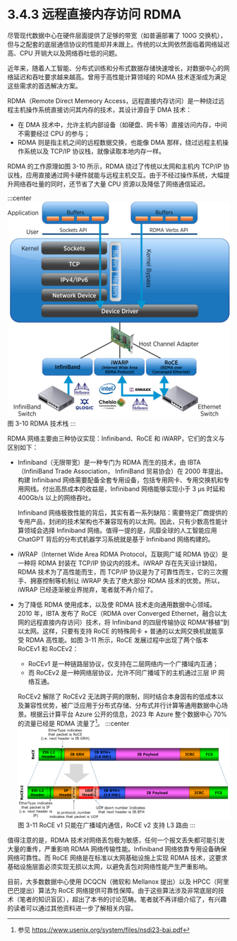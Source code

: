 # 3.4.3 远程直接内存访问 RDMA

尽管现代数据中心在硬件层面提供了足够的带宽（如普遍部署了 100G 交换机），但与之配套的底层通信协议的性能却并未跟上。传统的以太网依然面临着网络延迟高、CPU 开销大以及网络吞吐低的问题。

近年来，随着人工智能、分布式训练和分布式数据存储快速增长，对数据中心的网络延迟和吞吐要求越来越高。曾用于高性能计算领域的 RDMA 技术逐渐成为满足这些需求的首选解决方案。

RDMA（Remote Direct Memeory Access，远程直接内存访问）是一种绕过远程主机操作系统直接访问其内存的技术，其设计源自于 DMA 技术：
- 在 DMA 技术中，允许主机内部设备（如硬盘、网卡等）直接访问内存，中间不需要经过 CPU 的参与；
- RDMA 则是指主机之间的远程数据交换，也能像 DMA 那样，绕过远程主机操作系统以及 TCP/IP 协议栈，就像读取本地内存一样。

RDMA 的工作原理如图 3-10 所示，RDMA 绕过了传统以太网和主机内 TCP/IP 协议栈，应用直接通过网卡硬件就能与远程主机交互。由于不经过操作系统，大幅提升网络吞吐量的同时，还节省了大量 CPU 资源以及降低了网络通信延迟。

:::center
  ![](../assets/RDMA.png)<br/>
  图 3-10  RDMA 技术栈
:::

RDMA 网络主要由三种协议实现：Infiniband、RoCE 和 iWARP，它们的含义与区别如下：

- Infiniband（无限带宽）是一种专门为 RDMA 而生的技术，由 IBTA（InfiniBand Trade Association，
InfiniBand 贸易协会）在 2000 年提出。构建 Infiniband 网络需要配备全套专用设备，包括专用网卡、专用交换机和专用网线。付出高昂成本的收益是，Infiniband 网络能够实现小于 3 μs 时延和 400Gb/s 以上的网络吞吐。
	
	Infiniband 网络极致性能的背后，其实有着一系列缺陷：需要特定厂商提供的专用产品，封闭的技术架构也不兼容现有的以太网。因此，只有少数高性能计算领域会选择 Infiniband 网络。值得一提的是，风靡全球的人工智能应用 ChatGPT 背后的分布式机器学习系统就是基于 Infiniband 网络构建的。
- iWRAP（Internet Wide Area RDMA Protocol，互联网广域 RDMA 协议）是一种将 RDMA 封装在 TCP/IP 协议内的技术。iWRAP 存在先天设计缺陷，RDMA 技术为了高性能而生，而 TCP/IP 协议是为了可靠性而生，它的三次握手、拥塞控制等机制让 iWRAP 失去了绝大部分 RDMA 技术的优势。所以，iWRAP 已经逐渐被业界抛弃，笔者就不再介绍了。
- 为了降低 RDMA 使用成本，以及使 RDMA 技术走向通用数据中心领域。2010 年，IBTA 发布了 RoCE（RDMA over Converged Ethernet，融合以太网的远程直接内存访问）技术，将 Infiniband 的四层传输协议 RDMA“移植”到以太网。这样，只要有支持 RoCE 的特殊网卡 + 普通的以太网交换机就能享受 RDMA 高性能。如图 3-11 所示，RoCE 发展过程中出现了两个版本 RoCEv1 和 RoCEv2：
	- RoCEv1 是一种链路层协议，仅支持在二层网络内一个广播域内互通；
	- 而 RoCEv2 是一种网络层协议，允许不同广播域下的主机通过三层 IP 网络互通。

	RoCEv2 解除了 RoCEv2 无法跨子网的限制，同时结合本身固有的低成本以及兼容性优势，被广泛应用于分布式存储、分布式并行计算等通用数据中心场景。根据云计算平台 Azure 公开的信息，2023 年 Azure 整个数据中心 70% 的流量已经是 RDMA 流量了[^1]。
:::center
  ![](../assets/RoCE_Header_format.png)<br/>
  图 3-11 RoCE v1 只能在广播域内通信，RoCE v2 支持 L3 路由
:::

值得注意的是，RDMA 技术对网络丢包极为敏感，任何一个报文丢失都可能引发大量的重传，严重影响 RDMA 网络传输性能。Infiniband 网络依靠专用设备确保网络可靠性。而 RoCE 网络是在标准以太网基础设施上实现 RDMA 技术，这要求基础设施层面必须实现无损以太网，以避免丢包对网络性能产生严重影响。

目前，大多数数据中心使用 DCQCN（微软和 Mellanox 提出）以及 HPCC（阿里巴巴提出）算法为 RoCE 网络提供可靠性保障。由于这些算法涉及非常底层的技术（笔者的知识盲区），超出了本书的讨论范畴。笔者就不再详细介绍了，有兴趣的读者可以通过其他资料进一步了解相关内容。


[^1]: 参见 https://www.usenix.org/system/files/nsdi23-bai.pdf

